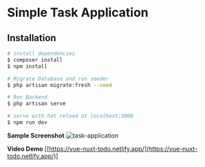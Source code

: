 # Simple Task Application

## Installation

```bash
# install dependencies
$ composer install
$ npm install

# Migrate Database and run seeder
$ php artisan migrate:fresh --seed

# Run Backend
$ php artisan serve

# serve with hot reload at localhost:3000
$ npm run dev


```


**Sample Screenshot**
![task-application](https://github.com/markishere16/task-application/assets/63138664/2d2d188c-8837-4819-919e-4910e721a12b)

**Video Demo**
[[https://vue-nuxt-todo.netlify.app/](https://vue-nuxt-todo.netlify.app/)]


